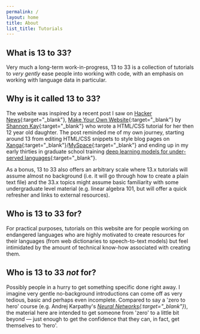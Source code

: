 ```yaml
---
permalink: /
layout: home
title: About
list_title: Tutorials
---
```


## What is 13 to 33?

Very much a long-term work-in-progress, 13 to 33 is a collection of tutorials to _very gently_ ease people into working with code, with an emphasis on working with language data in particular.

## Why is it called 13 to 33?

The website was inspired by a recent post I saw on [Hacker News](https://news.ycombinator.com/item?id=43008315){:target="_blank"}, [Make Your Own Website](https://web.pixelshannon.com/make/index.html){:target="_blank"} by [Shannon Kay](https://www.shannonkay.com/){:target="_blank"} who wrote a HTML/CSS tutorial for her then 12 year old daughter.
The post reminded me of my own journey, starting around 13 from editing HTML/CSS snippets to style blog pages on [Xanga](https://en.wikipedia.org/wiki/Xanga){:target="_blank"}/[MySpace](https://en.wikipedia.org/wiki/Myspace){:target="_blank"} and ending up in my early thirties in graduate school training [deep learning models for under-served languages](https://searchworks.stanford.edu/view/in00000069811){:target="_blank"}.

As a bonus, 13 to 33 also offers an arbitrary scale where 13.x tutorials will assume almost no background (i.e. it will go through how to create a plain text file) and the 33.x topics might assume basic familiarity with some undergraduate level material (e.g. linear algebra 101, but will offer a quick refresher and links to external resources).

## Who is 13 to 33 for?

For practical purposes, tutorials on this website are for people working on endangered languages who are highly motivated to create resources for their languages (from web dictionaries to speech-to-text models) but feel intimidated by the amount of technical know-how associated with creating them.

## Who is 13 to 33 *not* for?

Possibly people in a hurry to get something specific done right away.
I imagine very gentle no-background introductions can come off as very tedious, basic and perhaps even incomplete.
Compared to say a 'zero to hero' course (e.g. Andrej Karpathy's *[Neural Networks](https://karpathy.ai/zero-to-hero.html){:target="_blank"}*), the material here are intended to get someone from 'zero' to a little bit beyond — just enough to get the confidence that they can, in fact, get themselves to 'hero'.
